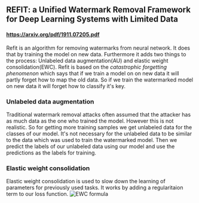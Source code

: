 ## REFIT: a Unified Watermark Removal Framework for Deep Learning Systems with Limited Data
#### https://arxiv.org/pdf/1911.07205.pdf

Refit is an algorithm for removing watermarks from neural network. It does that by training the model on new data. Furthermore it
adds two things to the process: Unlabeled data augmentation(AU) and elastic weight consolidation(EWC). Refit is based on the *catastrophic forgetting phenomenon*
which says that if we train a model on on new data it will partly forget how to map the old data. So if we train the watermarked model on new data it will forget
how to classify it's key.

### Unlabeled data augmentation

Traditional watermark removal attacks often assumed that the attacker has as much data as the one who trained the model. 
However this is not realistic. So for getting more training samples we get unlabeled data for the classes of our model.
It's not necessary for the unlabeled data to be similar to the data which was used to train the watermarked model. Then we predict
the labels of our unlabeled data using our model and use the predictions as the labels for training.

### Elastic weight consolidation

Elastic weight consolidation is used to slow down the learning of parameters for previously used tasks. It works by adding a regularitaion
term to our loss function.
![EWC formula]("https://render.githubusercontent.com/render/math?math=e^{i%2B\pi}=x%2B1")

